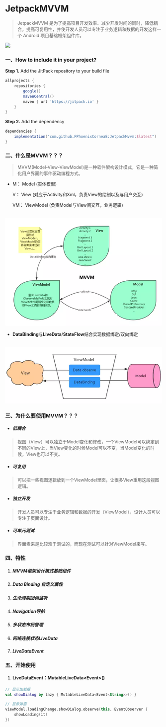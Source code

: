 # JetpackMVVM 
> JetpackMVVM 是为了提高项目开发效率、减少开发时间的同时，降低耦合，提高可复用性，并使开发人员可以专注于业务逻辑和数据的开发这样一个 Android 项目基础框架组件库。



[![](https://jitpack.io/v/FPhoenixCorneaE/JetpackMvvm.svg)](https://jitpack.io/#FPhoenixCorneaE/JetpackMvvm)

### 一、How to include it in your project?
**Step 1.** Add the JitPack repository to your build file

```groovy
allprojects {
	repositories {
        google()
        mavenCentral()
		maven { url 'https://jitpack.io' }
	}
}
```
**Step 2.** Add the dependency

```groovy
dependencies {
	implementation("com.github.FPhoenixCorneaE:JetpackMvvm:$latest")
}
```



### 二、什么是MVVM？？？

> MVVM(Model-View-ViewModel)是一种软件架构设计模式，它是一种简化用户界面的事件驱动编程方式。

- M：    Model (实体模型) 

  V：     View (对应于Activity和Xml，负责View的绘制以及与用户交互) 

  VM： ViewModel (负责Model与View间交互，业务逻辑)

​		![MVVM架构](https://github.com/FPhoenixCorneaE/JetpackMvvm/blob/main/images/pic_mvvm.png)

- **DataBinding**与**LiveData**/**StateFlow**结合实现数据绑定/双向绑定

​		![MVVM架构-数据绑定](https://github.com/FPhoenixCorneaE/JetpackMvvm/blob/main/images/pic_mvvm_databinding.png)



### 三、为什么要使用MVVM？？？

- ##### 低耦合

> 视图（View）可以独立于Model变化和修改，一个ViewModel可以绑定到不同的View上，当View变化的时候Model可以不变，当Model变化的时候，View也可以不变。

- ##### 可复用

> 可以把一些视图逻辑放到一个ViewModel里面，让很多View重用这段视图逻辑。

- ##### 独立开发

> 开发人员可以专注于业务逻辑和数据的开发（ViewModel），设计人员可以专注于页面设计。

- ##### 可单元测试

> 界面素来是比较难于测试的，而现在测试可以针对ViewModel来写。



### 四、特性

1. ##### MVVM框架设计模式基础组件

2. ##### Data Binding 自定义属性

3. ##### 生命周期回调监听

4. ##### Navigation导航

5. ##### 多状态布局管理

6. ##### 网络连接状态LiveData

7. ##### LiveDataEvent



### 五、开始使用

1. #### LiveDataEvent：MutableLiveData<Event<T>>()

```kotlin
// 显示加载框
val showDialog by lazy { MutableLiveData<Event<String>>() }
```
```kotlin
// 显示弹窗
viewModel.loadingChange.showDialog.observe(this, EventObserver {
    showLoading(it)
})
```
